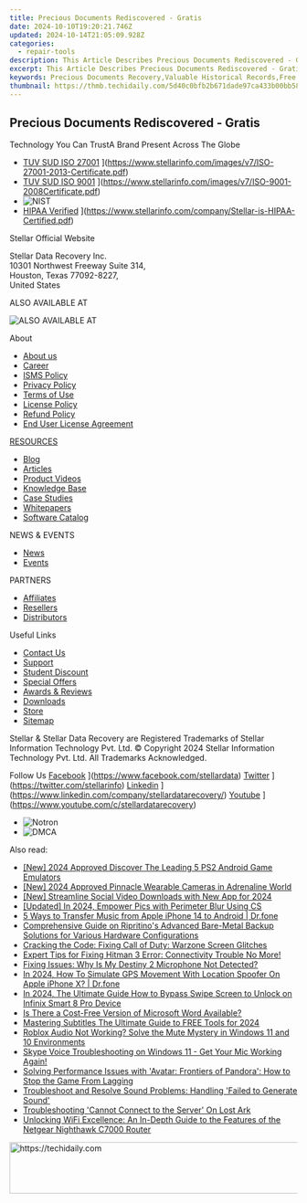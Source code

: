```yaml
---
title: Precious Documents Rediscovered - Gratis
date: 2024-10-10T19:20:21.746Z
updated: 2024-10-14T21:05:09.928Z
categories:
  - repair-tools
description: This Article Describes Precious Documents Rediscovered - Gratis
excerpt: This Article Describes Precious Documents Rediscovered - Gratis
keywords: Precious Documents Recovery,Valuable Historical Records,Free Legal Contract Retrieval,Historic Manuscripts Access,Archive Rediscovery Services,Gratis Document Preservation,Cost-Free Heritage Discoveries
thumbnail: https://thmb.techidaily.com/5d40c0bfb2b671dade97ca433b00bb587bba5a39728d8b56cca1107a8d8599fe.jpg
---
```


## Precious Documents Rediscovered - Gratis

 Technology You Can TrustA Brand Present Across The Globe

* [TUV SUD ISO 27001](https://www.stellarinfo.com/images/v7/tuv1.png) ](https://www.stellarinfo.com/images/v7/ISO-27001-2013-Certificate.pdf)
* [TUV SUD ISO 9001](https://www.stellarinfo.com/images/v7/tuv2.png) ](https://www.stellarinfo.com/images/v7/ISO-9001-2008Certificate.pdf)
* ![NIST](https://www.stellarinfo.com/images/v7/nist.png)
* [HIPAA Verified](https://www.stellarinfo.com/images/v7/hipa.png) ](https://www.stellarinfo.com/company/Stellar-is-HIPAA-Certified.pdf)

 Stellar Official Website

 Stellar Data Recovery Inc.  
 10301 Northwest Freeway Suite 314,  
 Houston, Texas 77092-8227,  
 United States

 ALSO AVAILABLE AT

![ALSO AVAILABLE AT](https://www.stellarinfo.com/images/v7/Partners_logo_new.png)

 About

* [About us](https://www.stellarinfo.com/company/about/stellar-overview.php)
* [Career](https://www.stellarinfo.com/career/)
* [ISMS Policy](https://www.stellarinfo.com/company/about/quality-policy.php)
* [Privacy Policy](https://www.stellarinfo.com/company/legal/privacy-policy.php)
* [Terms of Use](https://www.stellarinfo.com/company/legal/terms-of-use.php)
* [License Policy](https://www.stellarinfo.com/software-licensing-usage.php)
* [Refund Policy](https://www.stellarinfo.com/company/legal/refund-policy.php)
* [End User License Agreement](https://www.stellarinfo.com/company/legal/eula.php)

[RESOURCES](https://tools.techidaily.com/stellardata-recovery/buy-now/)

* [Blog](https://tools.techidaily.com/stellardata-recovery/buy-now/)
* [Articles](https://tools.techidaily.com/stellardata-recovery/buy-now/)
* [Product Videos](https://www.stellarinfo.com/video-gallery.php)
* [Knowledge Base](https://tools.techidaily.com/stellardata-recovery/buy-now/)
* [Case Studies](https://tools.techidaily.com/stellardata-recovery/buy-now/)
* [Whitepapers](https://tools.techidaily.com/stellardata-recovery/buy-now/)
* [Software Catalog](https://www.stellarinfo.com/company/catalog/softwarecatalog.pdf)

 NEWS & EVENTS

* [News](https://www.stellarinfo.com/company/press)
* [Events](https://www.stellarinfo.com/affiliate-summit/affiliate-summit.php)

 PARTNERS

* [Affiliates](https://tools.techidaily.com/stellardata-recovery/buy-now/)
* [Resellers](https://tools.techidaily.com/stellardata-recovery/buy-now/)
* [Distributors](https://tools.techidaily.com/stellardata-recovery/buy-now/)

 Useful Links

* [Contact Us](https://www.stellarinfo.com/contact/contact-us.php)
* [Support](https://tools.techidaily.com/stellardata-recovery/buy-now/)
* [Student Discount](https://www.stellarinfo.com/student-discount/)
* [Special Offers](https://tools.techidaily.com/stellardata-recovery/buy-now/)
* [Awards & Reviews](https://www.stellarinfo.com/company/about/data-restore-reviews.php)
* [Downloads](https://www.stellarinfo.com/download.php)
* [Store](https://tools.techidaily.com/stellardata-recovery/buy-now/)
* [Sitemap](https://www.stellarinfo.com/sitemap.php)

 Stellar & Stellar Data Recovery are Registered Trademarks of Stellar Information Technology Pvt. Ltd. © Copyright 2024 Stellar Information Technology Pvt. Ltd. All Trademarks Acknowledged.

Follow Us [Facebook](https://www.stellarinfo.com/Images/fb.png) ](https://www.facebook.com/stellardata) [Twitter](https://www.stellarinfo.com/Images/tw.png) ](https://twitter.com/stellarinfo) [Linkedin](https://www.stellarinfo.com/Images/in.png) ](https://www.linkedin.com/company/stellardatarecovery/) [Youtube](https://www.stellarinfo.com/newblacktheme/images/yt.png) ](https://www.youtube.com/c/stellardatarecovery)

* ![Notron](https://www.stellarinfo.com/images/v7/notron.png)
* ![DMCA](https://www.stellarinfo.com/images/v7/dmca.png)

<ins class="adsbygoogle"
     style="display:block"
     data-ad-format="autorelaxed"
     data-ad-client="ca-pub-7571918770474297"
     data-ad-slot="1223367746"></ins>

<ins class="adsbygoogle"
     style="display:block"
     data-ad-client="ca-pub-7571918770474297"
     data-ad-slot="8358498916"
     data-ad-format="auto"
     data-full-width-responsive="true"></ins>

<span class="atpl-alsoreadstyle">Also read:</span>
<div><ul>
<li><a href="https://screen-mirroring-recording.techidaily.com/new-2024-approved-discover-the-leading-5-ps2-android-game-emulators/"><u>[New] 2024 Approved Discover The Leading 5 PS2 Android Game Emulators</u></a></li>
<li><a href="https://fox-access.techidaily.com/new-2024-approved-pinnacle-wearable-cameras-in-adrenaline-world/"><u>[New] 2024 Approved Pinnacle Wearable Cameras in Adrenaline World</u></a></li>
<li><a href="https://facebook-video-content.techidaily.com/new-streamline-social-video-downloads-with-new-app-for-2024/"><u>[New] Streamline Social Video Downloads with New App for 2024</u></a></li>
<li><a href="https://fox-glue.techidaily.com/updated-in-2024-empower-pics-with-perimeter-blur-using-cs/"><u>[Updated] In 2024, Empower Pics with Perimeter Blur Using CS</u></a></li>
<li><a href="https://iphone-transfer.techidaily.com/5-ways-to-transfer-music-from-apple-iphone-14-to-android-drfone-by-drfone-transfer-from-ios/"><u>5 Ways to Transfer Music from Apple iPhone 14 to Android | Dr.fone</u></a></li>
<li><a href="https://win-news.techidaily.com/comprehensive-guide-on-ripritinos-advanced-bare-metal-backup-solutions-for-various-hardware-configurations/"><u>Comprehensive Guide on Ripritino's Advanced Bare-Metal Backup Solutions for Various Hardware Configurations</u></a></li>
<li><a href="https://data-recovery.techidaily.com/cracking-the-code-fixing-call-of-duty-warzone-screen-glitches/"><u>Cracking the Code: Fixing Call of Duty: Warzone Screen Glitches</u></a></li>
<li><a href="https://data-recovery.techidaily.com/1723010914128-expert-tips-for-fixing-hitman-3-error-connectivity-trouble-no-more/"><u>Expert Tips for Fixing Hitman 3 Error: Connectivity Trouble No More!</u></a></li>
<li><a href="https://data-recovery.techidaily.com/fixing-issues-why-is-my-destiny-2-microphone-not-detected/"><u>Fixing Issues: Why Is My Destiny 2 Microphone Not Detected?</u></a></li>
<li><a href="https://review-topics.techidaily.com/in-2024-how-to-simulate-gps-movement-with-location-spoofer-on-apple-iphone-x-drfone-by-drfone-virtual-ios/"><u>In 2024, How To Simulate GPS Movement With Location Spoofer On Apple iPhone X? | Dr.fone</u></a></li>
<li><a href="https://unlock-android.techidaily.com/in-2024-the-ultimate-guide-how-to-bypass-swipe-screen-to-unlock-on-infinix-smart-8-pro-device-by-drfone-android/"><u>In 2024, The Ultimate Guide How to Bypass Swipe Screen to Unlock on Infinix Smart 8 Pro Device</u></a></li>
<li><a href="https://techno-recovery.techidaily.com/is-there-a-cost-free-version-of-microsoft-word-available/"><u>Is There a Cost-Free Version of Microsoft Word Available?</u></a></li>
<li><a href="https://extra-skills.techidaily.com/mastering-subtitles-the-ultimate-guide-to-free-tools-for-2024/"><u>Mastering Subtitles The Ultimate Guide to FREE Tools for 2024</u></a></li>
<li><a href="https://data-recovery.techidaily.com/roblox-audio-not-working-solve-the-mute-mystery-in-windows-11-and-10-environments/"><u>Roblox Audio Not Working? Solve the Mute Mystery in Windows 11 and 10 Environments</u></a></li>
<li><a href="https://data-recovery.techidaily.com/1723016632510-skype-voice-troubleshooting-on-windows-11-get-your-mic-working-again/"><u>Skype Voice Troubleshooting on Windows 11 - Get Your Mic Working Again!</u></a></li>
<li><a href="https://data-recovery.techidaily.com/solving-performance-issues-with-avatar-frontiers-of-pandora-how-to-stop-the-game-from-lagging/"><u>Solving Performance Issues with 'Avatar: Frontiers of Pandora': How to Stop the Game From Lagging</u></a></li>
<li><a href="https://data-recovery.techidaily.com/troubleshoot-and-resolve-sound-problems-handling-failed-to-generate-sound/"><u>Troubleshoot and Resolve Sound Problems: Handling 'Failed to Generate Sound'</u></a></li>
<li><a href="https://data-recovery.techidaily.com/troubleshooting-cannot-connect-to-the-server-on-lost-ark/"><u>Troubleshooting 'Cannot Connect to the Server' On Lost Ark</u></a></li>
<li><a href="https://data-recovery.techidaily.com/unlocking-wifi-excellence-an-in-depth-guide-to-the-features-of-the-netgear-nighthawk-c7000-router/"><u>Unlocking WiFi Excellence: An In-Depth Guide to the Features of the Netgear Nighthawk C7000 Router</u></a></li>
</ul></div>

<!-- affiliate ads begin -->
<a href="https://ephamedtechinc.pxf.io/c/5597632/2130530/26400" target="_top" id="2130530">
  <img src="//a.impactradius-go.com/display-ad/26400-2130530" border="0" alt="https://techidaily.com" width="728" height="90"/>
</a>
<img height="0" width="0" src="https://ephamedtechinc.pxf.io/i/5597632/2130530/26400" style="position:absolute;visibility:hidden;" border="0" />
<!-- affiliate ads end -->

